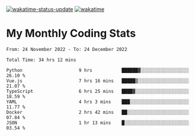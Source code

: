 [![wakatime-status-update](https://github.com/noopurphalak/noopurphalak/workflows/wakatime-status-update/badge.svg)](https://github.com/noopurphalak/noopurphalak/actions/workflows/main.yml)
[![wakatime](https://wakatime.com/badge/user/80ace140-ef40-4fdd-b8ed-f3be3d2e1aea.svg)](https://wakatime.com/@80ace140-ef40-4fdd-b8ed-f3be3d2e1aea)

# My Monthly Coding Stats

<!--START_SECTION:waka-->

```text
From: 24 November 2022 - To: 24 December 2022

Total Time: 34 hrs 12 mins

Python                     9 hrs           ██████▓░░░░░░░░░░░░░░░░░░   26.10 %
Vue.js                     7 hrs 16 mins   █████▒░░░░░░░░░░░░░░░░░░░   21.07 %
TypeScript                 6 hrs 25 mins   ████▓░░░░░░░░░░░░░░░░░░░░   18.59 %
YAML                       4 hrs 3 mins    ███░░░░░░░░░░░░░░░░░░░░░░   11.77 %
Docker                     2 hrs 42 mins   ██░░░░░░░░░░░░░░░░░░░░░░░   07.84 %
JSON                       1 hr 13 mins    █░░░░░░░░░░░░░░░░░░░░░░░░   03.54 %
```

<!--END_SECTION:waka-->
